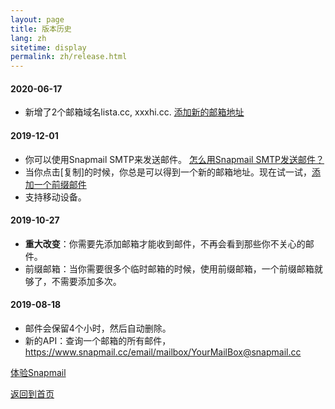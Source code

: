 ```yaml
---
layout: page
title: 版本历史
lang: zh
sitetime: display
permalink: zh/release.html
---
```


#### 2020-06-17

+ 新增了2个邮箱域名lista.cc, xxxhi.cc. <a target="_blank" href="https://www.snapmail.cc/#/addEmailBox">添加新的邮箱地址</a>

#### 2019-12-01

+ 你可以使用Snapmail SMTP来发送邮件。 <a target="_blank" href="https://www.snapmail.cc/blog/zh/2019/11/30/snapmail-smtp.html">怎么用Snapmail SMTP发送邮件？</a>
+ 当你点击[复制]的时候，你总是可以得到一个新的邮箱地址。现在试一试，<a target="_blank" href="https://www.snapmail.cc/#/addEmailBox">添加一个前缀邮件</a>
+ 支持移动设备。

#### 2019-10-27

+ __重大改变__：你需要先添加邮箱才能收到邮件，不再会看到那些你不关心的邮件。
+ 前缀邮箱：当你需要很多个临时邮箱的时候，使用前缀邮箱，一个前缀邮箱就够了，不需要添加多次。

#### 2019-08-18

+ 邮件会保留4个小时，然后自动删除。
+ 新的API：查询一个邮箱的所有邮件，<a target="_blank" href="https://www.snapmail.cc/email/mailbox/YourMailBox@snapmail.cc">https://www.snapmail.cc/email/mailbox/YourMailBox@snapmail.cc</a>

<a target="_blank" href="https://www.snapmail.cc"><i class="fa fa-envelope a"></i> 体验Snapmail </a>

<a href="https://www.snapmail.cc/blog/"><i class="fa fa-arrow-circle-left"></i> 返回到首页 </a>